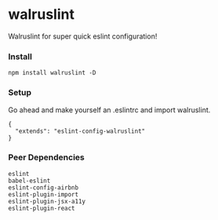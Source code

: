# walruslint

Walruslint for super quick eslint configuration!

### Install
`npm install walruslint -D`

### Setup
Go ahead and make yourself an .eslintrc and import walruslint.
```
{
  "extends": "eslint-config-walruslint"
}
```

### Peer Dependencies
`eslint`  
`babel-eslint`  
`eslint-config-airbnb`  
`eslint-plugin-import`  
`eslint-plugin-jsx-a11y`  
`eslint-plugin-react`  
